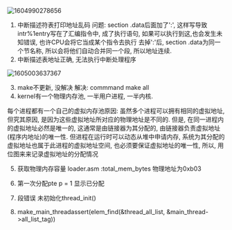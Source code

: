 ![1604990278656](/tmp/1604990278656.png)

1. 中断描述符表打印地址乱码
   问题: section .data后面加了':', 这样写导致intr%1entry写在了汇编指令中, 成了执行语句, 如果可以执行到这,也会发生未知错误, 也许CPU会将它当成某个指令去执行
         去掉':'后, section .data为同一个节名称, 所以会将他们自动合并同一个段, 所以地址连续.
2. 中断描述表地址正确, 无法执行中断处理程序

![1605003637367](/tmp/1605003637367.png)

3. make不更新, 没解决
   解决: commmand make all
4. kernel有一个物理内存池, 一半用户进程, 一半内核. 

  每个进程都有一个自己的虚拟内存池原因: 虽然多个进程可以拥有相同的虚拟地址, 但究其原因, 是因为这些虚拟地址所对应的物理地址是不同的. 但是, 在同一进程内的虚拟地址必然是唯一的, 这通常是由链接器为其分配的, 由链接器负责虚拟地址(程序内地址)的唯一性. 但进程在运行时可以动态从堆中申请内存, 系统为其分配的虚拟地址也属于此进程的虚拟地址空间, 也必须要保证虚拟地址的唯一性, 所以, 用位图来来记录虚拟地址的分配情况

5. 获取物理内存容量 loader.asm :total_mem_bytes 物理地址为0xb03

6. 第一次分配pte p = 1 显示已分配
7. 段错误 未初始化thread_init()
8. make_main_threadassert(elem_find(&thread_all_list, &main_thread->all_list_tag))
